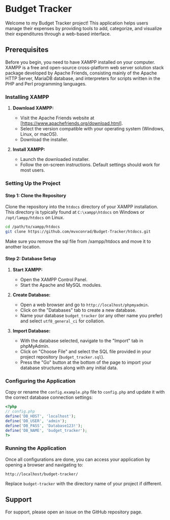 # Budget Tracker

Welcome to my Budget Tracker project! This application helps users manage their expenses by providing tools to add, categorize, and visualize their expenditures through a web-based interface.

## Prerequisites

Before you begin, you need to have XAMPP installed on your computer. XAMPP is a free and open-source cross-platform web server solution stack package developed by Apache Friends, consisting mainly of the Apache HTTP Server, MariaDB database, and interpreters for scripts written in the PHP and Perl programming languages.

### Installing XAMPP

1. **Download XAMPP:**
   - Visit the Apache Friends website at [https://www.apachefriends.org/download.html].
   - Select the version compatible with your operating system (Windows, Linux, or macOS).
   - Download the installer.

2. **Install XAMPP:**
   - Launch the downloaded installer.
   - Follow the on-screen instructions. Default settings should work for most users.

### Setting Up the Project

#### Step 1: Clone the Repository

Clone the repository into the `htdocs` directory of your XAMPP installation. This directory is typically found at `C:\xampp\htdocs` on Windows or `/opt/lampp/htdocs` on Linux.

```bash
cd /path/to/xampp/htdocs
git clone https://github.com/mvxconrad/Budget-Tracker/htdocs.git
```
Make sure you remove the sql file from /xampp/htdocs and move it to another location.

#### Step 2: Database Setup

1. **Start XAMPP:**
   - Open the XAMPP Control Panel.
   - Start the Apache and MySQL modules.

2. **Create Database:**
   - Open a web browser and go to `http://localhost/phpmyadmin`.
   - Click on the "Databases" tab to create a new database.
   - Name your database `budget_tracker` (or any other name you prefer) and select `utf8_general_ci` for collation.

3. **Import Database:**
   - With the database selected, navigate to the "Import" tab in phpMyAdmin.
   - Click on "Choose File" and select the SQL file provided in your project repository (`budget_tracker.sql`).
   - Press the "Go" button at the bottom of the page to import your database structures along with any initial data.

### Configuring the Application

Copy or rename the `config.example.php` file to `config.php` and update it with the correct database connection settings:

```php
<?php
// config.php
define('DB_HOST', 'localhost');
define('DB_USER', 'admin'); 
define('DB_PASS', 'Database123!'); 
define('DB_NAME', 'budget_tracker'); 
?>
```

### Running the Application

Once all configurations are done, you can access your application by opening a browser and navigating to:

```
http://localhost/budget-tracker/
```

Replace `budget-tracker` with the directory name of your project if different.

## Support

For support, please open an issue on the GitHub repository page.
